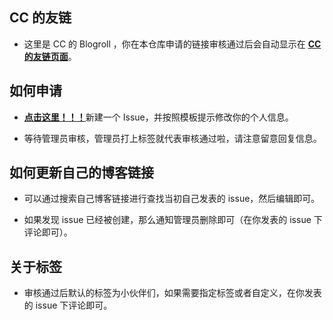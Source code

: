 ## CC 的友链

- 这里是 CC 的 Blogroll ，你在本仓库申请的链接审核通过后会自动显示在 **[CC 的友链页面](https://blog.ccknbc.cc/blogroll/)**。

## 如何申请

- [**点击这里！！！**](https://github.com/ccknbc-actions/blogroll/issues/new?assignees=CCKNBC&labels=%E5%B0%8F%E4%BC%99%E4%BC%B4%E4%BB%AC&template=blogroll.md&title=https%3A%2F%2Fblog.ccknbc.cc)新建一个 Issue，并按照模板提示修改你的个人信息。

- 等待管理员审核，管理员打上标签就代表审核通过啦，请注意留意回复信息。

## 如何更新自己的博客链接

- 可以通过搜索自己博客链接进行查找当初自己发表的 issue，然后编辑即可。

- 如果发现 issue 已经被创建，那么通知管理员删除即可（在你发表的 issue 下评论即可）。

## 关于标签

- 审核通过后默认的标签为小伙伴们，如果需要指定标签或者自定义，在你发表的 issue 下评论即可。